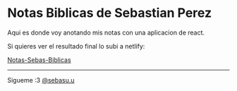 # Notas Biblicas de Sebastian Perez 
Aqui es donde voy anotando mis notas con una aplicacion de react. 

Si quieres ver el resultado final lo subi a netlify: 

[Notas-Sebas-Biblicas](https://notas-biblicas-sebas.netlify.app/)

---

Sigueme :3 [@sebasu.u](https://www.instagram.com/sebassu.u/)
